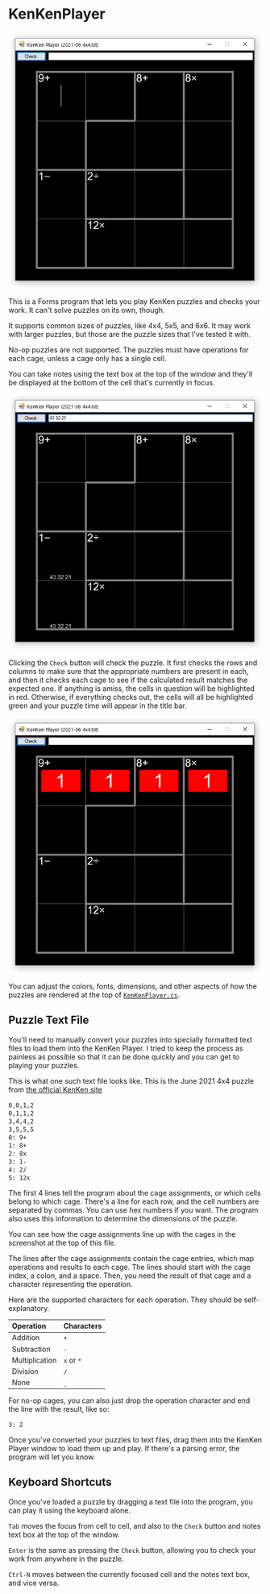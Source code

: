 # KenKenPlayer

![Main UI](screenshots/2021-06_4x4.png "Main UI with the 4x4 puzzle from June 2021 loaded")

This is a Forms program that lets you play KenKen puzzles and checks your work. It can't solve puzzles on its own, though.

It supports common sizes of puzzles, like 4x4, 5x5, and 6x6. It may work with larger puzzles, but those are the puzzle sizes that I've tested it with.

No-op puzzles are not supported. The puzzles must have operations for each cage, unless a cage only has a single cell.

You can take notes using the text box at the top of the window and they'll be displayed at the bottom of the cell that's currently in focus.

![Notes](screenshots/notes.png "Demonstration of how notes can be entered using the text box at the top of the window and displayed at the bottom of the associated cell")

Clicking the `Check` button will check the puzzle. It first checks the rows and columns to make sure that the appropriate numbers are present in each, and then it checks each cage to see if the calculated result matches the expected one. If anything is amiss, the cells in question will be highlighted in red. Otherwise, if everything checks out, the cells will all be highlighted green and your puzzle time will appear in the title bar.

![Cell Highlighting](screenshots/checkhighlighting.png "Main UI with first row highlighted in red as there are more than one instance of the number 1")

You can adjust the colors, fonts, dimensions, and other aspects of how the puzzles are rendered at the top of [`KenKenPlayer.cs`](KenKenPlayer/KenKenPlayer.cs).

## Puzzle Text File

You'll need to manually convert your puzzles into specially formatted text files to load them into the KenKen Player. I tried to keep the process as painless as possible so that it can be done quickly and you can get to playing your puzzles.

This is what one such text file looks like. This is the June 2021 4x4 puzzle from [the official KenKen site](http://www.kenkenpuzzle.com/)

```text
0,0,1,2
0,1,1,2
3,4,4,2
3,5,5,5
0: 9+
1: 8+
2: 8x
3: 1-
4: 2/
5: 12x
```

The first 4 lines tell the program about the cage assignments, or which cells belong to which cage. There's a line for each row, and the cell numbers are separated by commas. You can use hex numbers if you want. The program also uses this information to determine the dimensions of the puzzle.

You can see how the cage assignments line up with the cages in the screenshot at the top of this file.

The lines after the cage assignments contain the cage entries, which map operations and results to each cage. The lines should start with the cage index, a colon, and a space. Then, you need the result of that cage and a character representing the operation.

Here are the supported characters for each operation. They should be self-explanatory.

|Operation|Characters|
|:--|:--|
|Addition|`+`|
|Subtraction|`-`|
|Multiplication|`x` or `*`|
|Division|`/`|
|None|`_`|

For no-op cages, you can also just drop the operation character and end the line with the result, like so:

```text
3: 2
```

Once you've converted your puzzles to text files, drag them into the KenKen Player window to load them up and play. If there's a parsing error, the program will let you know.

## Keyboard Shortcuts

Once you've loaded a puzzle by dragging a text file into the program, you can play it using the keyboard alone.

`Tab` moves the focus from cell to cell, and also to the `Check` button and notes text box at the top of the window.

`Enter` is the same as pressing the `Check` button, allowing you to check your work from anywhere in the puzzle.

`Ctrl-N` moves between the currently focused cell and the notes text box, and vice versa.
